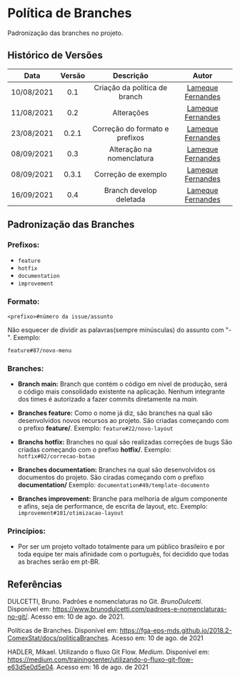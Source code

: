 # Política de Branches

Padronização das branches no projeto. 

## Histórico de Versões


| Data       | Versão | Descrição                                 | Autor             |
| :--------: | :----: | :----------:                              | :---------------: |
| 10/08/2021 |  0.1   | Criação da política de branch             | [Lameque Fernandes](https://github.com/LamequeFernandes)|
| 11/08/2021 |  0.2   |            Alterações                     | [Lameque Fernandes](https://github.com/LamequeFernandes)|
| 23/08/2021 |  0.2.1 |    Correção do formato e prefixos        | [Lameque Fernandes](https://github.com/LamequeFernandes)|
| 08/09/2021 |  0.3 |    Alteração na nomenclatura        | [Lameque Fernandes](https://github.com/LamequeFernandes)|
| 08/09/2021 |  0.3.1 |    Correção de exemplo        | [Lameque Fernandes](https://github.com/LamequeFernandes)|
| 16/09/2021 |  0.4 |    Branch develop deletada       | [Lameque Fernandes](https://github.com/LamequeFernandes)|



## Padronização das Branches

### Prefixos:
- ```feature```
- ```hotfix```
- ```documentation```
- ```improvement```

### Formato:
```
<prefixo>#número da issue/assunto
```

Não esquecer de dividir as palavras(sempre minúsculas) do assunto com "-".
Exemplo: 
```
feature#87/novo-menu
```

### Branches:

- **Branch main:** Branch que contém o código em nível de produção, será o código mais consolidado existente na aplicação. Nenhum integrante dos times é autorizado a fazer commits diretamente na *main.*

- **Branches feature:** Como o nome já diz, são branches na qual são desenvolvidos novos recursos ao projeto. São criadas começando com o prefixo **feature/**.
Exemplo: ```feature#22/novo-layout```

- **Branchs hotfix:** Branches no qual são realizadas correções de bugs São criadas começando com o prefixo **hotfix/**.
Exemplo: ```hotfix#02/correcao-botao```

- **Branches documentation:** Branches na qual são desenvolvidos os documentos do projeto. São ciradas começando com o prefixo **documentation/**
Exemplo: ```documentation#49/template-documento```

- **Branches improvement:** Branche para melhoria de algum componente e afins, seja de performance, de escrita de layout, etc. Exemplo: ```improvement#101/otimizacao-layout```

### Princípios:
- Por ser um projeto voltado totalmente para um público brasileiro e por toda equipe ter mais afinidade com o português, foi decidido que todas as braches serão em pt-BR.

## Referências

DULCETTI, Bruno. Padrões e nomenclaturas no Git. *BrunoDulcetti*. Disponível em: <https://www.brunodulcetti.com/padroes-e-nomenclaturas-no-git/>. Acesso em: 10 de ago. de 2021.

Políticas de Branches. Disponível em: <https://fga-eps-mds.github.io/2018.2-ComexStat/docs/politicaBranches>. Acesso em: 10 de ago. de 2021

HADLER, Mikael. Utilizando o fluxo Git Flow. *Medium*. Disponível em: <https://medium.com/trainingcenter/utilizando-o-fluxo-git-flow-e63d5e0d5e04>. Acesso em: 16 de ago. de 2021